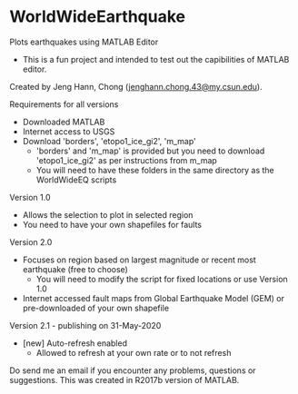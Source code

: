 # WorldWideEarthquake
Plots earthquakes using MATLAB Editor
- This is a fun project and intended to test out the capibilities of MATLAB editor. 

Created by Jeng Hann, Chong (jenghann.chong.43@my.csun.edu). 
  

Requirements for all versions
- Downloaded MATLAB 
- Internet access to USGS
- Download 'borders', 'etopo1_ice_gi2', 'm_map'
  - 'borders' and 'm_map' is provided but you need to download 'etopo1_ice_gi2' as per instructions from m_map
  - You will need to have these folders in the same directory as the WorldWideEQ scripts


Version 1.0 
- Allows the selection to plot in selected region
- You need to have your own shapefiles for faults 

Version 2.0
- Focuses on region based on largest magnitude or recent most earthquake (free to choose)
  - You will need to modify the script for fixed locations or use Version 1.0
- Internet accessed fault maps from Global Earthquake Model (GEM) or pre-downloaded of your own shapefile

Version 2.1 - publishing on 31-May-2020
- [new] Auto-refresh enabled
  - Allowed to refresh at your own rate or to not refresh 
    

Do send me an email if you encounter any problems, questions or suggestions. This was created in R2017b version of MATLAB.
